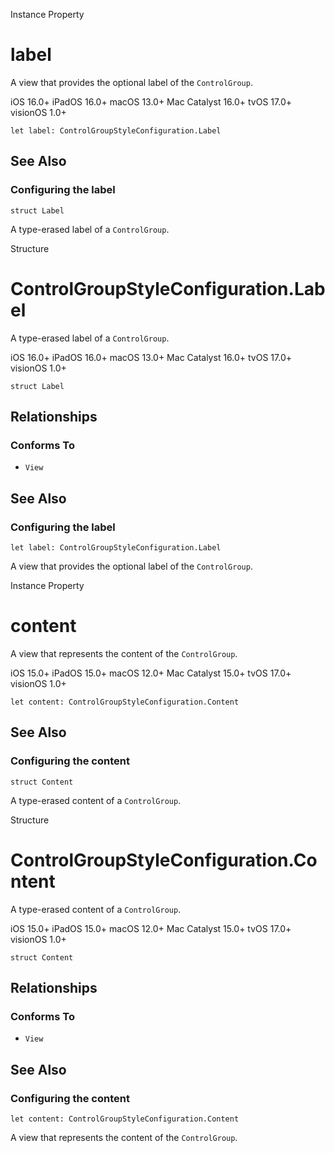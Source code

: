 Instance Property

# label

A view that provides the optional label of the `ControlGroup`.

iOS 16.0+  iPadOS 16.0+  macOS 13.0+  Mac Catalyst 16.0+  tvOS 17.0+  visionOS
1.0+

    
    
    let label: ControlGroupStyleConfiguration.Label

## See Also

### Configuring the label

`struct Label`

A type-erased label of a `ControlGroup`.

Structure

# ControlGroupStyleConfiguration.Label

A type-erased label of a `ControlGroup`.

iOS 16.0+  iPadOS 16.0+  macOS 13.0+  Mac Catalyst 16.0+  tvOS 17.0+  visionOS
1.0+

    
    
    struct Label

## Relationships

### Conforms To

  * `View`

## See Also

### Configuring the label

`let label: ControlGroupStyleConfiguration.Label`

A view that provides the optional label of the `ControlGroup`.

Instance Property

# content

A view that represents the content of the `ControlGroup`.

iOS 15.0+  iPadOS 15.0+  macOS 12.0+  Mac Catalyst 15.0+  tvOS 17.0+  visionOS
1.0+

    
    
    let content: ControlGroupStyleConfiguration.Content

## See Also

### Configuring the content

`struct Content`

A type-erased content of a `ControlGroup`.

Structure

# ControlGroupStyleConfiguration.Content

A type-erased content of a `ControlGroup`.

iOS 15.0+  iPadOS 15.0+  macOS 12.0+  Mac Catalyst 15.0+  tvOS 17.0+  visionOS
1.0+

    
    
    struct Content

## Relationships

### Conforms To

  * `View`

## See Also

### Configuring the content

`let content: ControlGroupStyleConfiguration.Content`

A view that represents the content of the `ControlGroup`.

